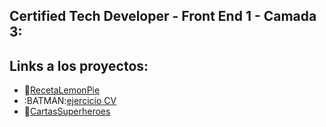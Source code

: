 ## Certified Tech Developer - Front End 1 - Camada 3:
## Links a los proyectos:

- :lemon:[RecetaLemonPie](https://frnpnk.github.io/FrontEnd1/LemonPie/)
- :BATMAN:[ejercicio CV](https://frnpnk.github.io/FrontEnd1/CVFpnk/)
- :superhero:[CartasSuperheroes](https://frnpnk.github.io/FrontEnd1/SuperHeroes/)
